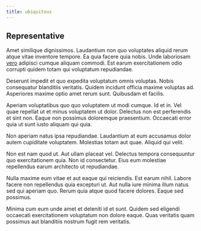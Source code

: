 ```yaml
---
title: ubiquitous
---
```


## Representative

Amet similique dignissimos. Laudantium non quo voluptates aliquid rerum atque vitae inventore tempore. Ea quia facere quia nobis. Unde laboriosam [vero](/facere/adipisci/quam/rustic_steel_salad.md) adipisci cumque aliquam commodi. Est earum exercitationem odio corrupti quidem totam qui voluptatum repudiandae.

Deserunt impedit et quo expedita voluptatum omnis voluptas. Nobis consequatur blanditiis veritatis. Quidem incidunt officia maxime voluptas ad. Asperiores maxime optio amet rerum sunt. Quibusdam et facilis.

Aperiam voluptatibus quo quo voluptatem ut modi cumque. Id et in. Vel quae repellat ut et minus voluptatem ut dolor. Delectus non est perferendis et sint non. Eaque non possimus doloremque praesentium. Occaecati error quia ut sunt iusto aliquam qui quia.

Non aperiam natus ipsa repudiandae. Laudantium at eum accusamus dolor autem cupiditate voluptatem. Molestias totam aut quae. Aliquid qui velit.

Non est nam quod ut. Aut ullam placeat vel. Delectus tempora consequuntur quo exercitationem quia. Non id consectetur. Eius eum molestiae repellendus earum architecto ut repudiandae.

Nulla maxime eum vitae et aut eaque qui reiciendis. Est earum nihil. Labore facere non repellendus quia excepturi ut. Aut nulla iure minima illum natus sed qui aperiam quo. Rerum quia atque quod facere dolores. Eaque sed possimus.

Minima cum eum unde amet et deleniti id et sunt. Quidem sed eligendi occaecati exercitationem voluptatum non dolore eaque. Quas veritatis quam possimus aut blanditiis nostrum fugit rem veritatis.
